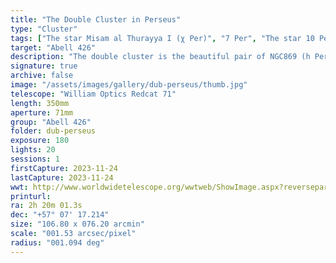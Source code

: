 ```yaml
---
title: "The Double Cluster in Perseus"
type: "Cluster"
tags: ["The star Misam al Thurayya I (χ Per)", "7 Per", "The star 10 Per", "NGC869", "h Persei Cluster", "NGC884", "chi Persei Cluster"]
target: "Abell 426"
description: "The double cluster is the beautiful pair of NGC869 (h Persei) and NGC884 (χ (chi) Persei), containing over 300 blue-white super-giant   s and a scattering of red super-giants. The cluster is also blue shifted as it inches its way 24 miles closer to earth every second. It is visible to the naked eye and lurks near the distinct W of Cassipeia."
signature: true
archive: false
image: "/assets/images/gallery/dub-perseus/thumb.jpg"
telescope: "William Optics Redcat 71"
length: 350mm
aperture: 71mm
group: "Abell 426"
folder: dub-perseus
exposure: 180
lights: 20
sessions: 1
firstCapture: 2023-11-24
lastCapture: 2023-11-24
wwt: http://www.worldwidetelescope.org/wwtweb/ShowImage.aspx?reverseparity=False&scale=1.529117&name=dub-perseus.jpg&imageurl=https://deepskyworkflows.com/assets/images/gallery/dub-perseus/dub-perseus.jpg&credits=Jeremy+Likness+at+DeepSkyWorkflows.com&creditsUrl=https://deepskyworkflows.com/about&ra=35.526702&dec=56.899328&x=2750.1&y=2037.9&rotation=-1.38&thumb=https://deepskyworkflows.com/assets/images/gallery/dub-perseus/thumb.jpg
printurl: 
ra: 2h 20m 01.3s
dec: "+57° 07' 17.214"
size: "106.80 x 076.20 arcmin"
scale: "001.53 arcsec/pixel"
radius: "001.094 deg"
---
```

